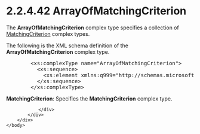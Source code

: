 <html dir="LTR" xmlns:mshelp="http://msdn.microsoft.com/mshelp" xmlns:ddue="http://ddue.schemas.microsoft.com/authoring/2003/5" xmlns:xlink="http://www.w3.org/1999/xlink" xmlns:tool="http://www.microsoft.com/tooltip">
    <head>
        <meta http-equiv="Content-Type" content="text/html; CHARSET=utf-8"></meta>
        <meta name="save" content="history"></meta>
        <title>2.2.4.42 ArrayOfMatchingCriterion</title>
        <xml>
            <mshelp:toctitle title="2.2.4.42 ArrayOfMatchingCriterion"></mshelp:toctitle>
            <mshelp:rltitle title="[MS-SSMDSWS-15]: ArrayOfMatchingCriterion"></mshelp:rltitle>
            <mshelp:keyword index="A" term="82a48aaf-8f86-4dca-ad35-a3fbac865281"></mshelp:keyword>
            <mshelp:attr name="DCSext.ContentType" value="open specification"></mshelp:attr>
            <mshelp:attr name="AssetID" value="82a48aaf-8f86-4dca-ad35-a3fbac865281"></mshelp:attr>
            <mshelp:attr name="TopicType" value="kbRef"></mshelp:attr>
            <mshelp:attr name="DCSext.Title" value="[MS-SSMDSWS-15]: ArrayOfMatchingCriterion" />
        </xml>
    </head>
    <body>
        <div id="header">
            <h1 class="heading">2.2.4.42 ArrayOfMatchingCriterion</h1>
        </div>
        <div id="mainSection">
            <div id="mainBody">
                <div id="allHistory" class="saveHistory"></div>
                <div id="sectionSection0" class="section" name="collapseableSection">
                    

<p>The <b>ArrayOfMatchingCriterion</b> complex type specifies a
collection of <a href="214c6d04-7f0d-4766-965c-9f01bea4b677.md">MatchingCriterion</a>
complex types.</p>

<p>The following is the XML schema definition of the <b>ArrayOfMatchingCriterion</b>
complex type.</p>

<dl>
<dd>
<div><pre>   &lt;xs:complexType name=&quot;ArrayOfMatchingCriterion&quot;&gt;
     &lt;xs:sequence&gt;
       &lt;xs:element xmlns:q999=&quot;http://schemas.microsoft.com/sqlserver/masterdataservices/2009/09&quot; minOccurs=&quot;0&quot; maxOccurs=&quot;unbounded&quot; name=&quot;MatchingCriterion&quot; nillable=&quot;true&quot; type=&quot;q999:MatchingCriterion&quot; xmlns:xs=&quot;http://www.w3.org/2001/XMLSchema&quot; /&gt;
     &lt;/xs:sequence&gt;
   &lt;/xs:complexType&gt;
</pre></div>
</dd></dl>

<p><b>MatchingCriterion</b>: Specifies the <b>MatchingCriterion</b>
complex type.</p>


                </div>
            </div>
        </div>
    </body>
</html>